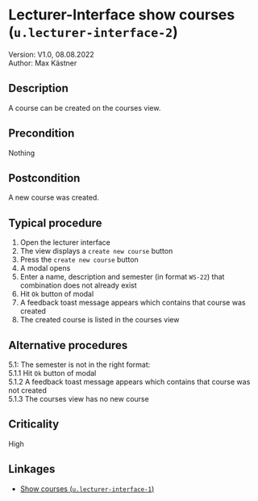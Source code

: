 # Lecturer-Interface show courses (`u.lecturer-interface-2`)


Version: V1.0, 08.08.2022 \
Author: Max Kästner

## Description

A course can be created on the courses view.

## Precondition

Nothing

## Postcondition

A new course was created.

## Typical procedure

1. Open the lecturer interface
2. The view displays a `create new course` button
3. Press the `create new course` button
4. A modal opens
5. Enter a name, description and semester (in format `WS-22`) that combination does not already exist
6. Hit `Ok` button of modal
7. A feedback toast message appears which contains that course was created
8. The created course is listed in the courses view

## Alternative procedures

5.1: The semester is not in the right format: \
    5.1.1 Hit `Ok` button of modal \
    5.1.2 A feedback toast message appears which contains that course was not created \
    5.1.3 The courses view has no new course

## Criticality

High

## Linkages

- [Show courses (`u.lecturer-interface-1`)](u-lecturer-interface-01-show-courses.md)